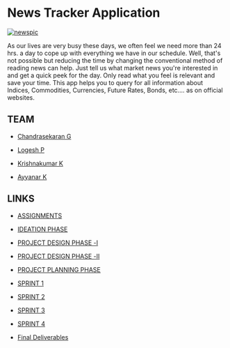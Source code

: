 
# News Tracker Application

<a href="https://github.com/IBM-EPBL/IBM-Project-13534-1659520517"><img src="https://www.trendz4friend.com/wp-content/uploads/2021/02/news-vector-trendy-banner_36298-10.jpg" alt="newspic"></a>

As our lives are very busy these days, we often feel we need more than 24 hrs. a day to cope up with everything we have in our schedule. Well, that's not possible but reducing the time by changing the conventional method of reading news can help. Just tell us what market news you're interested in and get a quick peek for the day. Only read what you feel is relevant and save your time. This app helps you to query for all information about Indices, Commodities, Currencies, Future Rates, Bonds, etc.… as on official websites.

## TEAM

- [Chandrasekaran G](https://github.com/Chandrucoder)

- [Logesh P](https://github.com/Logesh1803-P)

- [Krishnakumar K](https://github.com/KrishnaKumar491)

- [Ayyanar K](https://github.com/ayyanar19)

## LINKS
- [ASSIGNMENTS](https://github.com/IBM-EPBL/IBM-Project-13534-1659520517/tree/main/Assignments)

- [IDEATION PHASE](https://github.com/IBM-EPBL/IBM-Project-13534-1659520517/tree/main/Project%20Design%20%26%20Planning/Ideation%20phase)

- [PROJECT DESIGN PHASE -Ⅰ](https://github.com/IBM-EPBL/IBM-Project-13534-1659520517/tree/main/Project%20Design%20%26%20Planning/Project%20Design%20Phase%20-%E2%85%A0)

- [PROJECT DESIGN PHASE -ⅠⅠ](https://github.com/IBM-EPBL/IBM-Project-13534-1659520517/tree/main/Project%20Design%20%26%20Planning/Project%20Design%20Phase%20-%E2%85%A0%E2%85%A0)

- [PROJECT PLANNING PHASE](https://github.com/IBM-EPBL/IBM-Project-13534-1659520517/tree/main/Project%20Design%20%26%20Planning/Project%20Planning%20Phase)

- [SPRINT 1](https://github.com/IBM-EPBL/IBM-Project-13534-1659520517/tree/main/Project%20Development%20Phase/Sprint%201)

- [SPRINT 2](https://github.com/IBM-EPBL/IBM-Project-13534-1659520517/tree/main/Project%20Development%20Phase/Sprint%202)

- [SPRINT 3](https://github.com/IBM-EPBL/IBM-Project-13534-1659520517/tree/main/Project%20Development%20Phase/Sprint%203)

- [SPRINT 4](https://github.com/IBM-EPBL/IBM-Project-13534-1659520517/tree/main/Project%20Development%20Phase/Sprint%204)

- [Final Deliverables](https://github.com/IBM-EPBL/IBM-Project-13534-1659520517/tree/main/Final%20Deliverables)
